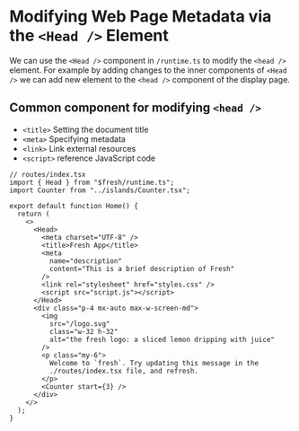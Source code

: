 # Modifying Web Page Metadata via the `<Head />` Element

We can use the `<Head />` component in `/runtime.ts` to modify the `<head />`
element. For example by adding changes to the inner components of `<Head />` we
can add new element to the `<head />` component of the display page.

## Common component for modifying `<head />`

- `<title>` Setting the document title
- `<meta>` Specifying metadata
- `<link>` Link external resources
- `<script>` reference JavaScript code

```tsx
// routes/index.tsx
import { Head } from "$fresh/runtime.ts";
import Counter from "../islands/Counter.tsx";

export default function Home() {
  return (
    <>
      <Head>
        <meta charset="UTF-8" />
        <title>Fresh App</title>
        <meta
          name="description"
          content="This is a brief description of Fresh"
        />
        <link rel="stylesheet" href="styles.css" />
        <script src="script.js"></script>
      </Head>
      <div class="p-4 mx-auto max-w-screen-md">
        <img
          src="/logo.svg"
          class="w-32 h-32"
          alt="the fresh logo: a sliced lemon dripping with juice"
        />
        <p class="my-6">
          Welcome to `fresh`. Try updating this message in the
          ./routes/index.tsx file, and refresh.
        </p>
        <Counter start={3} />
      </div>
    </>
  );
}
```
